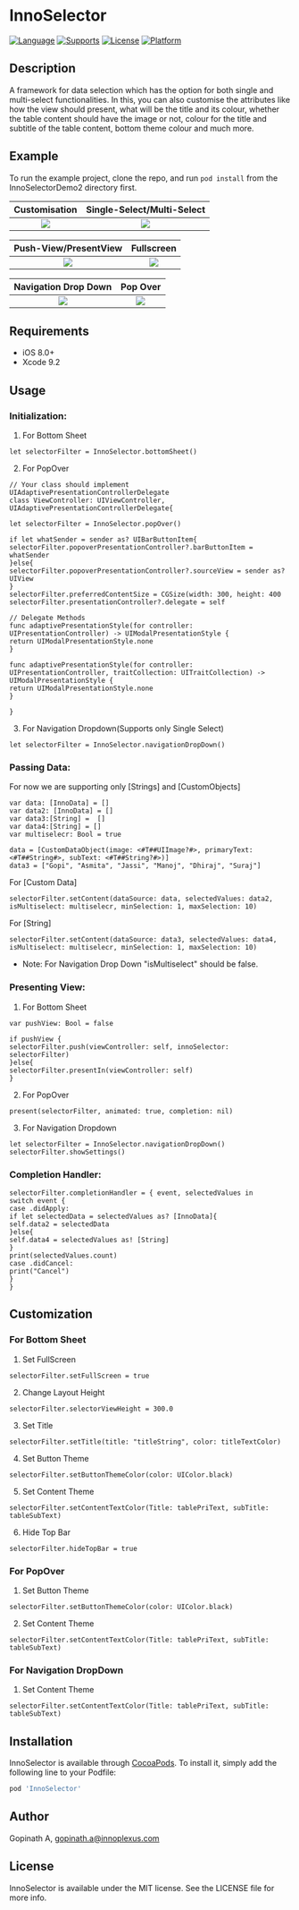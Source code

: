 # InnoSelector
[![Language](https://img.shields.io/badge/language-Swift-orange.svg?style=flat)](https://developer.apple.com/swift/)
[![Supports](https://img.shields.io/badge/supports-CocoaPods%20%7C%20Carthage-green.svg?style=flat)](https://cocoapods.org/pods/InnoSelector)
[![License](https://img.shields.io/cocoapods/l/HeartLoadingView.svg?style=flat)](https://opensource.org/licenses/MIT)
[![Platform](https://img.shields.io/cocoapods/p/HeartLoadingView.svg?style=flat)](https://developer.apple.com/)

## Description
A framework for data selection which has the option for both single and multi-select functionalities. In this, you can also customise the attributes like how the view should present, what will be the title and its colour, whether the table content should have the image or not, colour for the title and subtitle of the table content, bottom theme colour and much more.

## Example
To run the example project, clone the repo, and run `pod install` from the InnoSelectorDemo2 directory first.

Customisation              |  Single-Select/Multi-Select
:-------------------------:|:-------------------------:
![](https://github.com/Innoplexus-Consulting-Services/InnoSelector/blob/master/Assets/Clip1.gif)  |  ![](https://github.com/Innoplexus-Consulting-Services/InnoSelector/blob/master/Assets/Clip2.gif)

Push-View/PresentView      |  Fullscreen
:-------------------------:|:-------------------------:
![](https://github.com/Innoplexus-Consulting-Services/InnoSelector/blob/master/Assets/Clip3.gif)|  ![](https://github.com/Innoplexus-Consulting-Services/InnoSelector/blob/master/Assets/Clip4.gif)

Navigation Drop Down       |  Pop Over
:-------------------------:|:-------------------------:
![](https://github.com/Innoplexus-Consulting-Services/InnoSelector/blob/dev/Assets/Clip5.gif) |  ![](https://github.com/Innoplexus-Consulting-Services/InnoSelector/blob/dev/Assets/Clip6.gif)

## Requirements
- iOS 8.0+
- Xcode 9.2

## Usage
### Initialization:
1. For Bottom Sheet
```
let selectorFilter = InnoSelector.bottomSheet()
```
2. For PopOver
```
// Your class should implement UIAdaptivePresentationControllerDelegate
class ViewController: UIViewController, UIAdaptivePresentationControllerDelegate{

let selectorFilter = InnoSelector.popOver()

if let whatSender = sender as? UIBarButtonItem{
selectorFilter.popoverPresentationController?.barButtonItem = whatSender
}else{
selectorFilter.popoverPresentationController?.sourceView = sender as? UIView
}
selectorFilter.preferredContentSize = CGSize(width: 300, height: 400
selectorFilter.presentationController?.delegate = self

// Delegate Methods
func adaptivePresentationStyle(for controller: UIPresentationController) -> UIModalPresentationStyle {
return UIModalPresentationStyle.none
}

func adaptivePresentationStyle(for controller: UIPresentationController, traitCollection: UITraitCollection) -> UIModalPresentationStyle {
return UIModalPresentationStyle.none
}

}
```
3. For Navigation Dropdown(Supports only Single Select)
```
let selectorFilter = InnoSelector.navigationDropDown()
```
### Passing Data:
For now we are supporting only [Strings] and [CustomObjects]
```
var data: [InnoData] = []
var data2: [InnoData] = []
var data3:[String] =  []
var data4:[String] = []
var multiselecr: Bool = true

data = [CustomDataObject(image: <#T##UIImage?#>, primaryText: <#T##String#>, subText: <#T##String?#>)]
data3 = ["Gopi", "Asmita", "Jassi", "Manoj", "Dhiraj", "Suraj"]
```
For [Custom Data]
```
selectorFilter.setContent(dataSource: data, selectedValues: data2, isMultiselect: multiselecr, minSelection: 1, maxSelection: 10)
```
For [String]
```
selectorFilter.setContent(dataSource: data3, selectedValues: data4, isMultiselect: multiselecr, minSelection: 1, maxSelection: 10)
```
- Note: For Navigation Drop Down "isMultiselect" should be false.
### Presenting View:
1. For Bottom Sheet
```
var pushView: Bool = false

if pushView {
selectorFilter.push(viewController: self, innoSelector: selectorFilter)
}else{
selectorFilter.presentIn(viewController: self)
}
```
2. For PopOver
```
present(selectorFilter, animated: true, completion: nil)
```
3. For Navigation Dropdown
```
let selectorFilter = InnoSelector.navigationDropDown()
selectorFilter.showSettings()
```
### Completion Handler:
```
selectorFilter.completionHandler = { event, selectedValues in
switch event {
case .didApply:
if let selectedData = selectedValues as? [InnoData]{
self.data2 = selectedData
}else{
self.data4 = selectedValues as! [String]
}
print(selectedValues.count)
case .didCancel:
print("Cancel")
}
}
```

## Customization
### For Bottom Sheet
1. Set FullScreen
```
selectorFilter.setFullScreen = true
```
2. Change Layout Height
```
selectorFilter.selectorViewHeight = 300.0
```
3. Set Title
```
selectorFilter.setTitle(title: "titleString", color: titleTextColor)
```
4. Set Button Theme
```
selectorFilter.setButtonThemeColor(color: UIColor.black)
```
5. Set Content Theme
```
selectorFilter.setContentTextColor(Title: tablePriText, subTitle: tableSubText)
```
6. Hide Top Bar
```
selectorFilter.hideTopBar = true
```
### For PopOver
1. Set Button Theme
```
selectorFilter.setButtonThemeColor(color: UIColor.black)
```
2. Set Content Theme
```
selectorFilter.setContentTextColor(Title: tablePriText, subTitle: tableSubText)
```
### For Navigation DropDown
1. Set Content Theme
```
selectorFilter.setContentTextColor(Title: tablePriText, subTitle: tableSubText)
```
## Installation

InnoSelector is available through [CocoaPods](https://cocoapods.org/pods/InnoSelector). To install
it, simply add the following line to your Podfile:

```ruby
pod 'InnoSelector'
```

## Author

Gopinath A, gopinath.a@innoplexus.com

## License

InnoSelector is available under the MIT license. See the LICENSE file for more info.
